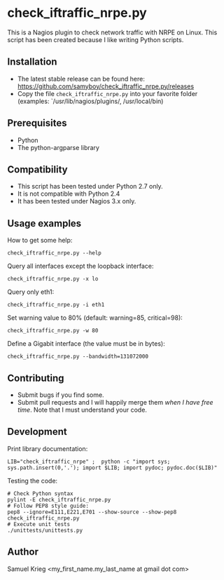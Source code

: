 check_iftraffic_nrpe.py
=======================

This is a Nagios plugin to check network traffic with NRPE on Linux.
This script has been created because I like writing Python scripts.

Installation
--------

* The latest stable release can be found here: https://github.com/samyboy/check_iftraffic_nrpe.py/releases
* Copy the file `check_iftraffic_nrpe.py` into your favorite folder (examples: `/usr/lib/nagios/plugins/, /usr/local/bin)

Prerequisites
-------------

* Python
* The python-argparse library

Compatibility
-------------

* This script has been tested under Python 2.7 only.
* It is not compatible with Python 2.4
* It has been tested under Nagios 3.x only.

Usage examples
--------------

How to get some help:

    check_iftraffic_nrpe.py --help

Query all interfaces except the loopback interface:

    check_iftraffic_nrpe.py -x lo

Query only eth1:

    check_iftraffic_nrpe.py -i eth1

Set warning value to 80% (default: warning=85, critical=98):

    check_iftraffic_nrpe.py -w 80

Define a Gigabit interface (the value must be in bytes):

    check_iftraffic_nrpe.py --bandwidth=131072000


Contributing
------------

* Submit bugs if you find some.
* Submit pull requests and I will happily merge them *when I have free time*.
Note that I must understand your code.

Development
----------

Print library documentation:

    LIB="check_iftraffic_nrpe" ;  python -c "import sys; sys.path.insert(0,'.'); import $LIB; import pydoc; pydoc.doc($LIB)"

Testing the code:

    # Check Python syntax
    pylint -E check_iftraffic_nrpe.py
    # Follow PEP8 style guide:
    pep8 --ignore=E111,E221,E701 --show-source --show-pep8 check_iftraffic_nrpe.py
    # Execute unit tests
    ./unittests/unittests.py

Author
------

Samuel Krieg <my_first_name.my_last_name at gmail dot com>

